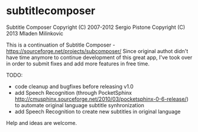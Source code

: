 subtitlecomposer
================

Subtitle Composer
Copyright (C) 2007-2012 Sergio Pistone
Copyright (C) 2013 Mladen Milinkovic

This is a continuation of Subtitle Composer - https://sourceforge.net/projects/subcomposer/
Since original authot didn't have time anymore to continue development of this great app, I've took over in order to submit fixes and add more features in free time.

TODO:
 - code cleanup and bugfixes before releasing v1.0
 - add Speech Recognition (through PocketSphinx http://cmusphinx.sourceforge.net/2010/03/pocketsphinx-0-6-release/) to automate original language subtitle synhronization
 - add Speech Recognition to create new subtitles in original language

Help and ideas are welcome.
